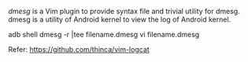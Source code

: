 *dmesg* is a Vim plugin to provide syntax file and trivial utility for
dmesg.  dmesg is a utility of Android kernel to view the log of Android kernel.

adb shell dmesg -r |tee filename.dmesg
vi filename.dmesg

Refer:
https://github.com/thinca/vim-logcat
